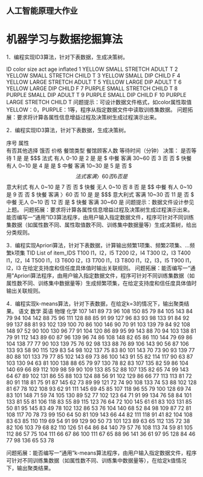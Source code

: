## 人工智能原理大作业


# 机器学习与数据挖掘算法

1．编程实现ID3算法，针对下表数据，生成决策树。

ID	color	size	act	age	inflated
1	YELLOW	SMALL	STRETCH	ADULT	T
2	YELLOW	SMALL	STRETCH	CHILD	T
3	YELLOW	SMALL	DIP	CHILD	F
4	YELLOW	LARGE	STRETCH	ADULT	T
5	YELLOW	LARGE	DIP	ADULT	T
6	YELLOW	LARGE	DIP	CHILD	F
7	PURPLE	SMALL	STRETCH	CHILD	T
8	PURPLE	SMALL	DIP	ADULT	T
9	PURPLE	SMALL	DIP	CHILD	F
10	PURPLE	LARGE	STRETCH	CHILD	T
问题提示：可设计数据文件格式，如color属性取值YELLOW：0，PURPLE：1等，程序从指定数据文件中读取训练集数据。
问题拓展：要求将计算各属性信息增益过程及决策树生成过程演示出来。

2．编程实现ID3算法，针对下表数据，生成决策树。

序号	属性	
	有否其他选择	饿否	价格	餐馆类型	餐馆顾客人数	等待时间（分钟）	决策：
是否等待
1	是	是	$$$	法式	有人	0-10	是
2	是	是	$	中餐	客满	30~60	否
3	否	否	$	快餐	有人	0~10	是
4	是	是	$	中餐	客满	10~30	是
5	是	否	$$$	法式	客满	〉60	否
6	否	是	$$	意大利式	有人	0~10	是
7	否	否	$	快餐	无人	0~10	否
8	否	是	$$	中餐	有人	0~10	是
9	否	否	$	快餐	客满	〉60	否
10	是	是	$$$	意大利式	客满	10~30	否
11	是	否	$	中餐	无人	0~10	否
12	否	是	$	快餐	客满	30~60	是
问题提示：数据文件设计参见上题。
问题拓展：要求将计算各属性信息增益过程及决策树生成过程演示出来。
能否编写一“通用”ID3算法程序，由用户输入指定数据文件，程序可针对不同训练集数据（如属性数不同、属性取值数不同、训练集中数据量等）生成决策树，给出分类规则。

3．编程实现Apriori算法，针对下表数据，计算输出频繁1项集、频繁2项集、…频繁k项集
TID	List of item_IDS
T100	I1，I2，I5
T200	I2，I4
T300	I2，I3
T400	I1，I2，I4
T500	I1，I3
T600	I2，I3
T700	I1，I3
T800	I1，I2，I3，I5
T900	I1，I2，I3
在给定支持度和信任度具体值时输出关联规则。
问题拓展：能否编写一“通用”Apriori算法程序，由用户输入指定数据文件，程序可针对不同训练集数据（如属性数不同、训练集中数据量等）生成频繁项集，在给定支持度和信任度具体值时输出关联规则。

4．编程实现k-means算法，针对下表数据，在给定k=3的情况下，输出聚类结果。
语文	数学	英语	物理	化学
107	141	89	73	96
108	150	85	79	84
105	143	84	79	94
104	142	88	75	96
111	128	88	85	91
99	127	96	83	93
98	133	91	84	92
99	137	88	81	93
102	139	100	70	86
100	146	90	70	91
103	139	79	84	92
108	148	97	52	90
100	130	96	77	91
104	120	86	89	95
99	143	88	70	94
103	138	81	79	91
112	143	89	60	87
96	139	96	74	86
108	148	82	65	86
110	144	79	69	86
104	138	77	77	90
103	139	75	76	92
98	133	88	76	89
106	143	90	56	87
106	133	93	58	90
115	129	83	54	98
102	137	75	83	80
101	143	70	73	90
93	139	77	80	88
101	133	79	77	85
102	143	69	73	86
100	143	91	55	82
114	117	90	63	87
103	130	94	63	81
100	138	88	65	79
97	130	78	82	83
107	135	82	59	86
104	140	69	66	89
112	109	98	59	90
109	133	85	52	88
107	135	82	65	74
99	143	64	67	89
102	131	86	55	88
103	124	88	56	91
102	129	86	66	77
113	113	81	72	80
91	118	81	75	91
87	145	62	73	89
99	121	72	74	90
108	133	74	53	88
102	128	81	67	78
102	108	93	62	91
111	145	69	45	85
107	118	96	55	79
100	128	69	74	83
101	148	71	59	74
105	130	89	52	77
102	123	64	71	91
99	134	76	58	84
101	133	81	55	81
106	118	83	55	89
115	123	76	64	72
100	145	61	61	83
103	131	85	50	81
95	145	83	49	78
102	132	86	53	76
104	140	68	52	84
98	109	87	72	81
108	117	70	78	73
99	150	64	50	81
109	143	66	44	82
111	118	91	41	82
104	108	83	63	85
110	119	69	54	91
99	129	90	50	73
101	123	89	63	65
112	135	72	38	82
106	103	79	68	82
110	126	51	64	86
84	140	79	57	76
108	113	74	59	81
105	112	86	57	75
104	111	66	67	86
100	111	67	65	88
96	141	36	61	97
95	128	84	46	77
98	136	65	53	78

问题拓展：能否编写一“通用”k-means算法程序，由用户输入指定数据文件，程序可针对不同训练集数据（如属性数不同、训练集中数据量等），在给定k值情况下，输出聚类结果。
